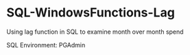 # SQL-WindowsFunctions-Lag
Using lag function in SQL to examine month over month spend

SQL Environment: PGAdmin
